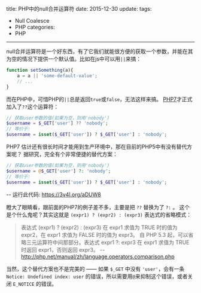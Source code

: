 title: PHP中的null合并运算符
date: 2015-12-30
update: 
tags: 
  - Null Coalesce
  - PHP
categories: 
  - PHP
----

null合并运算符是一个好东西，有了它我们就能很方便的获取一个参数，并能在其为空的情况下提供一个默认值。比如在js中可以用`||`来搞：

```js
function setSomething(a){
	a = a || 'some-default-value';
	// ...
}
```

而在PHP中，可惜PHP的`||`总是返回`true`或`false`，无法这样来搞。
[PHP7](http://php.net/manual/en/migration70.new-features.php)才正式加入了`??`这个运算符：

```php
// 获取user参数的值(如果为空，则用'nobody')
$username = $_GET['user'] ?? 'nobody';
// 等价于:
$username = isset($_GET['user']) ? $_GET['user'] : 'nobody';
```

PHP7 估计还有很长时间才能用到生产环境中，那在目前的PHP5中有没有替代方案呢？
据研究，完全有个非常便捷的替代方案：

```php
// 获取user参数的值(如果为空，则用'nobody')
$username = @$_GET['user'] ?: 'nobody';
// 等价于:
$username = isset($_GET['user']) ? $_GET['user'] : 'nobody';
```

-- 运行此代码: <https://3v4l.org/aDUW8>

瞪大了眼睛看，跟前面的PHP7的例子差不多，主要是把 `??` 替换为了 `?:` 。 这个是个什么鬼呢？其实这就是 `(expr1) ? (expr2) : (expr3)` 表达式的省略模式：

> 表达式 (expr1) ? (expr2) : (expr3) 在 expr1 求值为 TRUE 时的值为 expr2，在 expr1 求值为 FALSE 时的值为 expr3。
> 自 PHP 5.3 起，可以省略三元运算符中间那部分。表达式 expr1 ?: expr3 在 expr1 求值为 TRUE 时返回 expr1，否则返回 expr3。
> -- <http://php.net/manual/zh/language.operators.comparison.php>

当然，这个替代方案也不是完美的 —— 如果 `$_GET` 中没有 `'user'`，会有一条 `Notice: Undefined index: user` 的错误，所以需要用`@`来抑制这个错误，或者关闭 `E_NOTICE` 的错误。




